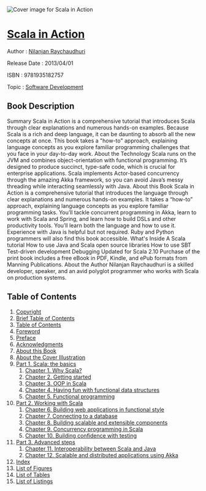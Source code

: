 ![Cover image for Scala in Action](https://imgdetail.ebookreading.net/cover/cover/software_development/EB9781935182757.jpg)

[Scala in Action](https://ebookreading.net/view/book/Scala+in+Action-EB9781935182757_1.html "Scala in Action")
====================================================================================================================

Author : [Nilanjan Raychaudhuri](https://ebookreading.net/search/author/Nilanjan+Raychaudhuri)

Release Date : 2013/04/01

ISBN : 9781935182757

Topic : [Software Development](https://ebookreading.net/search/category/software-development)

Book Description
-----------------

Summary
Scala in Action is a comprehensive tutorial that introduces Scala through clear explanations and numerous hands-on examples. Because Scala is a rich and deep language, it can be daunting to absorb all the new concepts at once. This book takes a "how-to" approach, explaining language concepts as you explore familiar programming challenges that you face in your day-to-day work.
About the Technology
Scala runs on the JVM and combines object-orientation with functional programming. It’s designed to produce succinct, type-safe code, which is crucial for enterprise applications. Scala implements Actor-based concurrency through the amazing Akka framework, so you can avoid Java’s messy threading while interacting seamlessly with Java.
About this Book
Scala in Action is a comprehensive tutorial that introduces the language through clear explanations and numerous hands-on examples. It takes a “how-to” approach, explaining language concepts as you explore familiar programming tasks. You’ll tackle concurrent programming in Akka, learn to work with Scala and Spring, and learn how to build DSLs and other productivity tools. You’ll learn both the language and how to use it.
Experience with Java is helpful but not required. Ruby and Python programmers will also find this book accessible.
What's Inside
A Scala tutorial
How to use Java and Scala open source libraries
How to use SBT
Test-driven development
Debugging
Updated for Scala 2.10
Purchase of the print book includes a free eBook in PDF, Kindle, and ePub formats from Manning Publications.
About the Author
Nilanjan Raychaudhuri is a skilled developer, speaker, and an avid polyglot programmer who works with Scala on production systems.
              
Table of Contents
-----------------

1. [Copyright](https://ebookreading.net/view/book/Scala+in+Action-EB9781935182757_3.html)
1. [Brief Table of Contents](https://ebookreading.net/view/book/Scala+in+Action-EB9781935182757_4.html)
1. [Table of Contents](https://ebookreading.net/view/book/Scala+in+Action-EB9781935182757_5.html)
1. [Foreword](https://ebookreading.net/view/book/Scala+in+Action-EB9781935182757_6.html)
1. [Preface](https://ebookreading.net/view/book/Scala+in+Action-EB9781935182757_7.html)
1. [Acknowledgments](https://ebookreading.net/view/book/Scala+in+Action-EB9781935182757_8.html)
1. [About this Book](https://ebookreading.net/view/book/Scala+in+Action-EB9781935182757_9.html)
1. [About the Cover Illustration](https://ebookreading.net/view/book/Scala+in+Action-EB9781935182757_10.html)
1. [Part 1. Scala: the basics](https://ebookreading.net/view/book/Scala+in+Action-EB9781935182757_11.html)
    1. [Chapter 1. Why Scala?](https://ebookreading.net/view/book/Scala+in+Action-EB9781935182757_12.html)
    1. [Chapter 2. Getting started](https://ebookreading.net/view/book/Scala+in+Action-EB9781935182757_13.html)
    1. [Chapter 3. OOP in Scala](https://ebookreading.net/view/book/Scala+in+Action-EB9781935182757_14.html)
    1. [Chapter 4. Having fun with functional data structures](https://ebookreading.net/view/book/Scala+in+Action-EB9781935182757_15.html)
    1. [Chapter 5. Functional programming](https://ebookreading.net/view/book/Scala+in+Action-EB9781935182757_16.html)
1. [Part 2. Working with Scala](https://ebookreading.net/view/book/Scala+in+Action-EB9781935182757_17.html)
    1. [Chapter 6. Building web applications in functional style](https://ebookreading.net/view/book/Scala+in+Action-EB9781935182757_18.html)
    1. [Chapter 7. Connecting to a database](https://ebookreading.net/view/book/Scala+in+Action-EB9781935182757_19.html)
    1. [Chapter 8. Building scalable and extensible components](https://ebookreading.net/view/book/Scala+in+Action-EB9781935182757_20.html)
    1. [Chapter 9. Concurrency programming in Scala](https://ebookreading.net/view/book/Scala+in+Action-EB9781935182757_21.html)
    1. [Chapter 10. Building confidence with testing](https://ebookreading.net/view/book/Scala+in+Action-EB9781935182757_22.html)
1. [Part 3. Advanced steps](https://ebookreading.net/view/book/Scala+in+Action-EB9781935182757_23.html)
    1. [Chapter 11. Interoperability between Scala and Java](https://ebookreading.net/view/book/Scala+in+Action-EB9781935182757_24.html)
    1. [Chapter 12. Scalable and distributed applications using Akka](https://ebookreading.net/view/book/Scala+in+Action-EB9781935182757_25.html)
1. [Index](https://ebookreading.net/view/book/Scala+in+Action-EB9781935182757_26.html)
1. [List of Figures](https://ebookreading.net/view/book/Scala+in+Action-EB9781935182757_27.html)
1. [List of Tables](https://ebookreading.net/view/book/Scala+in+Action-EB9781935182757_28.html)
1. [List of Listings](https://ebookreading.net/view/book/Scala+in+Action-EB9781935182757_29.html)
